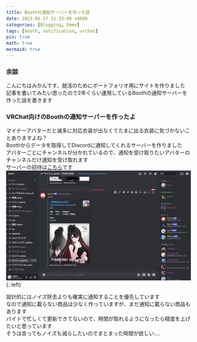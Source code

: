 ```yaml
---
title: Boothの通知サーバーを作った話
date: 2023-05-27 11:33:00 +0800
categories: [Blogging, Demo]
tags: [booth, notification, vrchat]
pin: true
math: true
mermaid: true
---
```


### 余談  
こんにちはみかんです、就活のためにポートフォリオ用にサイトを作りました
記事を書いてみたい思ったので2年ぐらい運用しているBoothの通知サーバーを作った話を書きます  

### VRChat向けのBoothの通知サーバーを作ったよ
マイナーアバターだと滅多に対応衣装が出なくてたまに出る衣装に気づかないことありますよね？  
Boothからデータを取得してDiscordに通知してくれるサーバーを作りました  
アバターごとにチャンネルが分かれているので、通知を受け取りたいアバターのチャンネルだけ通知を受け取れます  
サーバーの招待は[こちら](https://discord.gg/userwrHKqq)です  
![booth-analitics](/assets//img/booth-analitics.png){:.left}  

設計的にはノイズ除去よりも確実に通知することを優先しています  
なので通知に載らない商品は少なく作っていますが、まだ通知に載らない商品もあります  
バイトで忙しくて更新できてないので、時間が取れるようになったら精度を上げたいと思っています  
そうは言ってもノイズも減らしたいのでまとまった時間が欲しい....